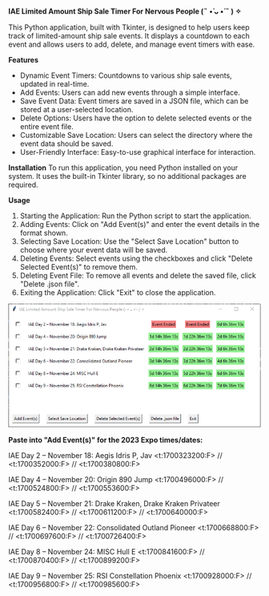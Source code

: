 **IAE Limited Amount Ship Sale Timer For Nervous People (˵ •̀ ᴗ •́ ˵ ) ✧**

This Python application, built with Tkinter, is designed to help users keep track of limited-amount ship sale events. It displays a countdown to each event and allows users to add, delete, and manage event timers with ease.

**Features**
- Dynamic Event Timers: Countdowns to various ship sale events, updated in real-time.
- Add Events: Users can add new events through a simple interface.
- Save Event Data: Event timers are saved in a JSON file, which can be stored at a user-selected location.
- Delete Options: Users have the option to delete selected events or the entire event file.
- Customizable Save Location: Users can select the directory where the event data should be saved.
- User-Friendly Interface: Easy-to-use graphical interface for interaction.

**Installation**
To run this application, you need Python installed on your system. It uses the built-in Tkinter library, so no additional packages are required.

**Usage**
1. Starting the Application: Run the Python script to start the application.
2. Adding Events: Click on "Add Event(s)" and enter the event details in the format shown.
3. Selecting Save Location: Use the "Select Save Location" button to choose where your event data will be saved.
4. Deleting Events: Select events using the checkboxes and click "Delete Selected Event(s)" to remove them.
5. Deleting Event File: To remove all events and delete the saved file, click "Delete .json file".
6. Exiting the Application: Click "Exit" to close the application.

![Image](1700357028.png)

**Paste into "Add Event(s)" for the 2023 Expo times/dates:**

IAE Day 2 – November 18: Aegis Idris P, Jav <t:1700323200:F> // <t:1700352000:F> // <t:1700380800:F>

IAE Day 4 – November 20: Origin 890 Jump <t:1700496000:F> // <t:1700524800:F> // <t:1700553600:F>

IAE Day 5 – November 21: Drake Kraken, Drake Kraken Privateer <t:1700582400:F> // <t:1700611200:F> // <t:1700640000:F>

IAE Day 6 – November 22: Consolidated Outland Pioneer <t:1700668800:F> // <t:1700697600:F> // <t:1700726400:F>

IAE Day 8 – November 24: MISC Hull E <t:1700841600:F> // <t:1700870400:F> // <t:1700899200:F>

IAE Day 9 – November 25: RSI Constellation Phoenix <t:1700928000:F> // <t:1700956800:F> // <t:1700985600:F>
